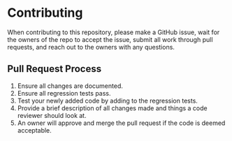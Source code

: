 # Contributing
When contributing to this repository, please make a GitHub issue, wait for the owners of the repo to accept the issue, submit all work through pull requests, and reach out to the owners with any questions.

## Pull Request Process
1. Ensure all changes are documented.
2. Ensure all regression tests pass.
3. Test your newly added code by adding to the regression tests.
4. Provide a brief description of all changes made and things a code reviewer should look at.
5. An owner will approve and merge the pull request if the code is deemed acceptable.
